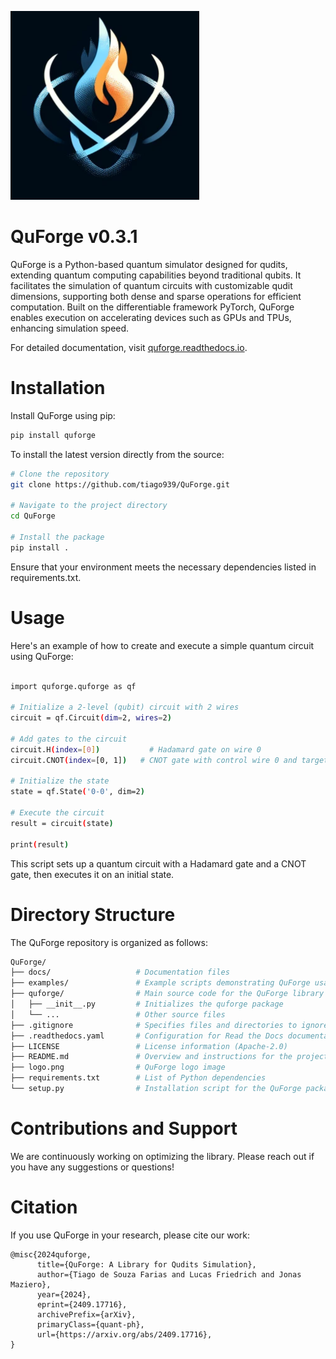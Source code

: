 ![QuForge Logo](https://github.com/tiago939/QuForge/blob/main/logo.png)

# QuForge v0.3.1
QuForge is a Python-based quantum simulator designed for qudits, extending quantum computing capabilities beyond traditional qubits. It facilitates the simulation of quantum circuits with customizable qudit dimensions, supporting both dense and sparse operations for efficient computation. Built on the differentiable framework PyTorch, QuForge enables execution on accelerating devices such as GPUs and TPUs, enhancing simulation speed.

For detailed documentation, visit [quforge.readthedocs.io](https://quforge.readthedocs.io).

# Installation

Install QuForge using pip:

```bash
pip install quforge
```

To install the latest version directly from the source:


```bash
# Clone the repository
git clone https://github.com/tiago939/QuForge.git

# Navigate to the project directory
cd QuForge

# Install the package
pip install .
```

Ensure that your environment meets the necessary dependencies listed in requirements.txt.

# Usage

Here's an example of how to create and execute a simple quantum circuit using QuForge:

```bash

import quforge.quforge as qf

# Initialize a 2-level (qubit) circuit with 2 wires
circuit = qf.Circuit(dim=2, wires=2)

# Add gates to the circuit
circuit.H(index=[0])           # Hadamard gate on wire 0
circuit.CNOT(index=[0, 1])   # CNOT gate with control wire 0 and target wire 1

# Initialize the state
state = qf.State('0-0', dim=2)

# Execute the circuit
result = circuit(state)

print(result)
```

This script sets up a quantum circuit with a Hadamard gate and a CNOT gate, then executes it on an initial state.


# Directory Structure

The QuForge repository is organized as follows:

```bash
QuForge/
├── docs/                   # Documentation files
├── examples/               # Example scripts demonstrating QuForge usage
├── quforge/                # Main source code for the QuForge library
│   ├── __init__.py         # Initializes the quforge package
│   └── ...                 # Other source files
├── .gitignore              # Specifies files and directories to ignore in Git
├── .readthedocs.yaml       # Configuration for Read the Docs documentation hosting
├── LICENSE                 # License information (Apache-2.0)
├── README.md               # Overview and instructions for the project
├── logo.png                # QuForge logo image
├── requirements.txt        # List of Python dependencies
└── setup.py                # Installation script for the QuForge package
```

# Contributions and Support

We are continuously working on optimizing the library. Please reach out if you have any suggestions or questions!


# Citation

If you use QuForge in your research, please cite our work:

```
@misc{2024quforge,
      title={QuForge: A Library for Qudits Simulation},
      author={Tiago de Souza Farias and Lucas Friedrich and Jonas Maziero},
      year={2024},
      eprint={2409.17716},
      archivePrefix={arXiv},
      primaryClass={quant-ph},
      url={https://arxiv.org/abs/2409.17716},
}
```


